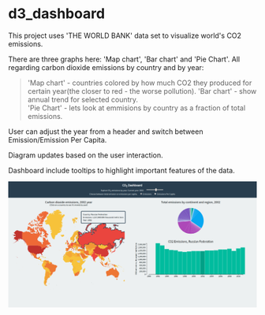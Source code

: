 # d3_dashboard
This project uses 'THE WORLD BANK' data set to visualize world's CO2 emissions.

There are three graphs here: 'Map chart', 'Bar chart' and 'Pie Chart'.
All regarding carbon dioxide emissions by country and by year:

>'Map chart' - countries colored by how much CO2 they produced for certain year(the closer to red - the worse pollution).
'Bar chart' - show annual trend for selected country.  
'Pie Chart' - lets look at emmisions by country as a fraction of total emissions.

User can adjust the year from a header and switch between Emission/Emission Per Capita.

Diagram updates based on the user interaction.

Dashboard include tooltips to highlight important features of the data.

![](Images/D3_Dashboard.png)

